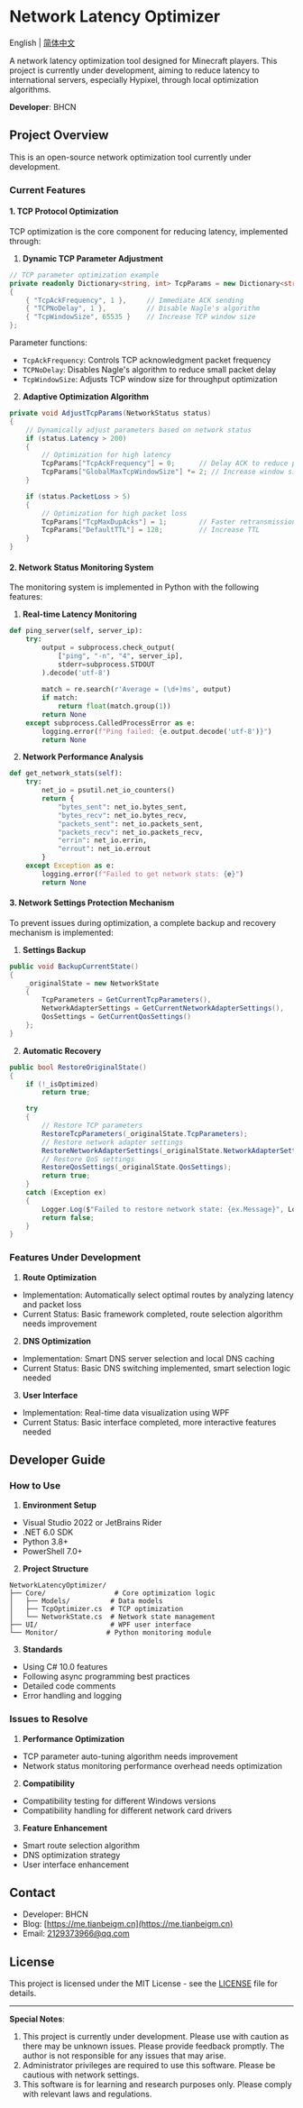 # Network Latency Optimizer

English | [简体中文](README.md)

A network latency optimization tool designed for Minecraft players. This project is currently under development, aiming to reduce latency to international servers, especially Hypixel, through local optimization algorithms.

**Developer**: BHCN 

## Project Overview

This is an open-source network optimization tool currently under development.

### Current Features

#### 1. TCP Protocol Optimization
TCP optimization is the core component for reducing latency, implemented through:

1. **Dynamic TCP Parameter Adjustment**
```csharp
// TCP parameter optimization example
private readonly Dictionary<string, int> TcpParams = new Dictionary<string, int>
{
    { "TcpAckFrequency", 1 },     // Immediate ACK sending
    { "TCPNoDelay", 1 },          // Disable Nagle's algorithm
    { "TcpWindowSize", 65535 }    // Increase TCP window size
};
```

Parameter functions:
- `TcpAckFrequency`: Controls TCP acknowledgment packet frequency
- `TCPNoDelay`: Disables Nagle's algorithm to reduce small packet delay
- `TcpWindowSize`: Adjusts TCP window size for throughput optimization

2. **Adaptive Optimization Algorithm**
```csharp
private void AdjustTcpParams(NetworkStatus status)
{
    // Dynamically adjust parameters based on network status
    if (status.Latency > 200)
    {
        // Optimization for high latency
        TcpParams["TcpAckFrequency"] = 0;      // Delay ACK to reduce packets
        TcpParams["GlobalMaxTcpWindowSize"] *= 2; // Increase window size
    }

    if (status.PacketLoss > 5)
    {
        // Optimization for high packet loss
        TcpParams["TcpMaxDupAcks"] = 1;        // Faster retransmission
        TcpParams["DefaultTTL"] = 128;         // Increase TTL
    }
}
```

#### 2. Network Status Monitoring System

The monitoring system is implemented in Python with the following features:

1. **Real-time Latency Monitoring**
```python
def ping_server(self, server_ip):
    try:
        output = subprocess.check_output(
            ["ping", "-n", "4", server_ip],
            stderr=subprocess.STDOUT
        ).decode('utf-8')
        
        match = re.search(r'Average = (\d+)ms', output)
        if match:
            return float(match.group(1))
        return None
    except subprocess.CalledProcessError as e:
        logging.error(f"Ping failed: {e.output.decode('utf-8')}")
        return None
```

2. **Network Performance Analysis**
```python
def get_network_stats(self):
    try:
        net_io = psutil.net_io_counters()
        return {
            "bytes_sent": net_io.bytes_sent,
            "bytes_recv": net_io.bytes_recv,
            "packets_sent": net_io.packets_sent,
            "packets_recv": net_io.packets_recv,
            "errin": net_io.errin,
            "errout": net_io.errout
        }
    except Exception as e:
        logging.error(f"Failed to get network stats: {e}")
        return None
```

#### 3. Network Settings Protection Mechanism

To prevent issues during optimization, a complete backup and recovery mechanism is implemented:

1. **Settings Backup**
```csharp
public void BackupCurrentState()
{
    _originalState = new NetworkState
    {
        TcpParameters = GetCurrentTcpParameters(),
        NetworkAdapterSettings = GetCurrentNetworkAdapterSettings(),
        QosSettings = GetCurrentQosSettings()
    };
}
```

2. **Automatic Recovery**
```csharp
public bool RestoreOriginalState()
{
    if (!_isOptimized)
        return true;

    try
    {
        // Restore TCP parameters
        RestoreTcpParameters(_originalState.TcpParameters);
        // Restore network adapter settings
        RestoreNetworkAdapterSettings(_originalState.NetworkAdapterSettings);
        // Restore QoS settings
        RestoreQosSettings(_originalState.QosSettings);
        return true;
    }
    catch (Exception ex)
    {
        Logger.Log($"Failed to restore network state: {ex.Message}", LogLevel.Error);
        return false;
    }
}
```

### Features Under Development

1. **Route Optimization**
- Implementation: Automatically select optimal routes by analyzing latency and packet loss
- Current Status: Basic framework completed, route selection algorithm needs improvement

2. **DNS Optimization**
- Implementation: Smart DNS server selection and local DNS caching
- Current Status: Basic DNS switching implemented, smart selection logic needed

3. **User Interface**
- Implementation: Real-time data visualization using WPF
- Current Status: Basic interface completed, more interactive features needed

## Developer Guide

### How to Use

1. **Environment Setup**
- Visual Studio 2022 or JetBrains Rider
- .NET 6.0 SDK
- Python 3.8+
- PowerShell 7.0+

2. **Project Structure**
```
NetworkLatencyOptimizer/
├── Core/                 # Core optimization logic
│   ├── Models/          # Data models
│   ├── TcpOptimizer.cs  # TCP optimization
│   └── NetworkState.cs  # Network state management
├── UI/                  # WPF user interface
└── Monitor/            # Python monitoring module
```

3. **Standards**
- Using C# 10.0 features
- Following async programming best practices
- Detailed code comments
- Error handling and logging

### Issues to Resolve

1. **Performance Optimization**
- TCP parameter auto-tuning algorithm needs improvement
- Network status monitoring performance overhead needs optimization

2. **Compatibility**
- Compatibility testing for different Windows versions
- Compatibility handling for different network card drivers

3. **Feature Enhancement**
- Smart route selection algorithm
- DNS optimization strategy
- User interface enhancement

## Contact

- Developer: BHCN
- Blog: [https://me.tianbeigm.cn](https://me.tianbeigm.cn)
- Email: [2129373966@qq.com](mailto:2129373966@qq.com)

## License

This project is licensed under the MIT License - see the [LICENSE](LICENSE) file for details.

---

**Special Notes**: 
1. This project is currently under development. Please use with caution as there may be unknown issues. Please provide feedback promptly. The author is not responsible for any issues that may arise.
2. Administrator privileges are required to use this software. Please be cautious with network settings.
3. This software is for learning and research purposes only. Please comply with relevant laws and regulations. 